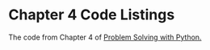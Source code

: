 # Chapter 4 Code Listings
The code from Chapter 4 of <a href = "https://www.barnesandnoble.com/w/problem-solving-with-python-margaret-stone-burke/1129539414?ean=9798986151311" target = "_blank">Problem Solving with Python.</a>

